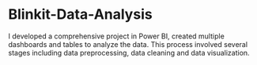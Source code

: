 # Blinkit-Data-Analysis
 I developed a comprehensive project in Power BI, created multiple dashboards and tables to analyze the data. This process involved several stages including data preprocessing, data cleaning and data visualization. 
